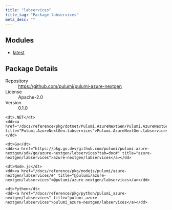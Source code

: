 ```yaml
---
title: "labservices"
title_tag: "Package labservices"
meta_desc: ""
---
```


<!-- WARNING: this file was generated by Pulumi Docs Generator. -->
<!-- Do not edit by hand unless you're certain you know what you are doing! -->



<h2 id="modules">Modules</h2>
<ul class="api">
    <li><a href="latest/" title="latest"><span class="symbol module"></span>latest</a></li>
</ul>

<h2 id="package-details">Package Details</h2>
<dl class="package-details">
	<dt>Repository</dt>
	<dd><a href="https://github.com/pulumi/pulumi-azure-nextgen">https://github.com/pulumi/pulumi-azure-nextgen</a></dd>
	<dt>License</dt>
	<dd>Apache-2.0</dd>
	<dt>Version</dt>
	<dd>0.1.0</dd>
</dl>



<dl class="tabular">

    <dt>.NET</dt>
    <dd><a href="/docs/reference/pkg/dotnet/Pulumi.AzureNextGen/Pulumi.AzureNextGen.labservices.html" title="Pulumi.AzureNextGen.labservices">Pulumi.AzureNextGen.labservices</a></dd>

    <dt>Go</dt>
    <dd><a href="https://pkg.go.dev/github.com/pulumi/pulumi-azure-nextgen/sdk/go/azure-nextgen/labservices?tab=doc#" title="azure-nextgen/labservices">azure-nextgen/labservices</a></dd>

    <dt>Node.js</dt>
    <dd><a href="/docs/reference/pkg/nodejs/pulumi/azure-nextgen/labservices/#" title="@pulumi/azure-nextgen/labservices">@pulumi/azure-nextgen/labservices</a></dd>

    <dt>Python</dt>
    <dd><a href="/docs/reference/pkg/python/pulumi_azure-nextgen/labservices" title="pulumi_azure-nextgen/labservices">pulumi_azure-nextgen/labservices</a></dd>

</dl>

